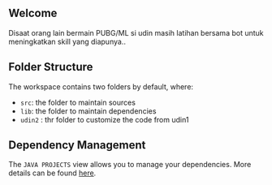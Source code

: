## Welcome

Disaat orang lain bermain PUBG/ML si udin masih latihan bersama bot untuk meningkatkan skill yang diapunya..

## Folder Structure

The workspace contains two folders by default, where:

- `src`: the folder to maintain sources
- `lib`: the folder to maintain dependencies
- `udin2` : thr folder to customize the code from udin1

## Dependency Management

The `JAVA PROJECTS` view allows you to manage your dependencies. More details can be found [here](https://github.com/microsoft/vscode-java-dependency#manage-dependencies).
